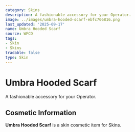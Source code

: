 ```yaml
---
category: Skins
description: A fashionable accessory for your Operator.
image: ../images/umbra-hooded-scarf-ebfc706816.png
last_updated: '2025-09-17'
name: Umbra Hooded Scarf
source: WFCD
tags:
- Skin
- Skins
tradable: false
type: Skin
---
```


# Umbra Hooded Scarf

A fashionable accessory for your Operator.

## Cosmetic Information

**Umbra Hooded Scarf** is a skin cosmetic item for Skins.

